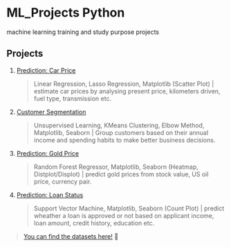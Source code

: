 # ML_Projects Python
 machine learning training and study purpose projects


## Projects

1.  [Prediction: Car Price](Prediction_Price_Cars.ipynb)
    > Linear Regression, Lasso Regression, Matplotlib (Scatter Plot) | estimate car prices by analysing present price, kilometers driven, fuel type, transmission etc.

2. [Customer Segmentation](Customer_Segmentation.ipynb)
    > Unsupervised Learning, KMeans Clustering, Elbow Method, Matplotlib, Seaborn | Group customers based on their annual income and spending habits to make better business decisions.

3.  [Prediction: Gold Price](Prediction_Gold_Price.ipynb)
    > Random Forest Regressor, Matplotlib, Seaborn (Heatmap, Distplot/Displot) | predict gold prices from stock value, US oil price, currency pair.

4.  [Prediction: Loan Status](05-Loan-Status-Prediction/Prediction_Loan_Status.ipynb)
    > Support Vector Machine, Matplotlib, Seaborn (Count Plot) | predict wheather a loan is approved or not based on applicant income, loan amount, credit history, education etc.


> [You can find the datasets here!](https://github.com/ET-MarcoAlmeida/ML_Projects-Python/tree/main/data) 📄
